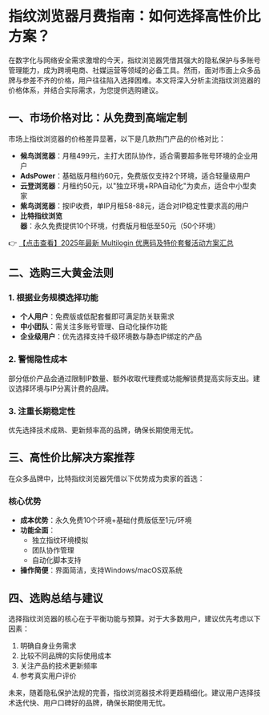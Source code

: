 # 指纹浏览器月费指南：如何选择高性价比方案？

在数字化与网络安全需求激增的今天，指纹浏览器凭借其强大的隐私保护与多账号管理能力，成为跨境电商、社媒运营等领域的必备工具。然而，面对市面上众多品牌与参差不齐的价格，用户往往陷入选择困难。本文将深入分析主流指纹浏览器的价格体系，并结合实际需求，为您提供选购建议。

## 一、市场价格对比：从免费到高端定制

市场上指纹浏览器的价格差异显著，以下是几款热门产品的价格对比：

- **候鸟浏览器**：月租499元，主打大团队协作，适合需要超多账号环境的企业用户
- **AdsPower**：基础版月租约60元，免费版仅支持2个环境，适合轻量级用户
- **云登浏览器**：月租约50元，以"独立环境+RPA自动化"为卖点，适合中小型卖家
- **紫鸟浏览器**：按IP收费，单IP月租58-88元，适合对IP稳定性要求高的用户
- **比特指纹浏览器**：永久免费提供10个环境，付费版月租低至50元（50个环境）

👉 [【点击查看】2025年最新 Multilogin 优惠码及特价套餐活动方案汇总](https://bit.ly/multIlogin)

## 二、选购三大黄金法则

### 1. 根据业务规模选择功能

- **个人用户**：免费版或低配套餐即可满足防关联需求
- **中小团队**：需关注多账号管理、自动化操作功能
- **企业级用户**：优先选择支持千级环境数与静态IP绑定的产品

### 2. 警惕隐性成本

部分低价产品会通过限制IP数量、额外收取代理费或功能解锁费提高实际支出。建议选择环境与IP分离计费的品牌。

### 3. 注重长期稳定性

优先选择技术成熟、更新频率高的品牌，确保长期使用无忧。

## 三、高性价比解决方案推荐

在众多品牌中，比特指纹浏览器凭借以下优势成为卖家的首选：

### 核心优势

- **成本优势**：永久免费10个环境+基础付费版低至1元/环境
- **功能全面**：
  - 独立指纹环境模拟
  - 团队协作管理
  - 自动化脚本支持
- **操作简便**：界面简洁，支持Windows/macOS双系统

## 四、选购总结与建议

选择指纹浏览器的核心在于平衡功能与预算。对于大多数用户，建议优先考虑以下因素：

1. 明确自身业务需求
2. 比较不同品牌的实际使用成本
3. 关注产品的技术更新频率
4. 参考真实用户评价

未来，随着隐私保护法规的完善，指纹浏览器技术将更趋精细化。建议用户选择技术迭代快、用户口碑好的品牌，确保长期使用无忧。